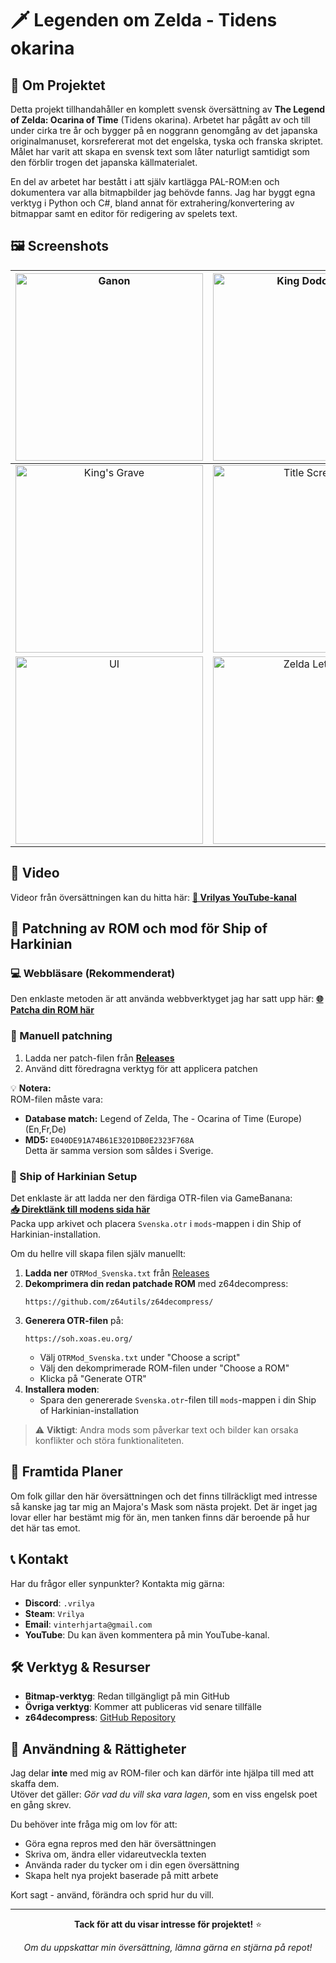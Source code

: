 # 🗡️ Legenden om Zelda - Tidens okarina

## 📖 Om Projektet

Detta projekt tillhandahåller en komplett svensk översättning av **The Legend of Zelda: Ocarina of Time** (Tidens okarina). Arbetet har pågått av och till under cirka tre år och bygger på en noggrann genomgång av det japanska originalmanuset, korsrefererat mot det engelska, tyska och franska skriptet. Målet har varit att skapa en svensk text som låter naturligt samtidigt som den förblir trogen det japanska källmaterialet.

En del av arbetet har bestått i att själv kartlägga PAL-ROM:en och dokumentera var alla bitmapbilder jag behövde fanns. Jag har byggt egna verktyg i Python och C#, bland annat för extrahering/konvertering av bitmappar samt en editor för redigering av spelets text.

## 🖼️ Screenshots

<div align="center">

| <img src="https://vrilya.github.io/ocarinaswe/images/ganon.png" width="300" alt="Ganon"> | <img src="https://vrilya.github.io/ocarinaswe/images/kingdodongo.png" width="300" alt="King Dodongo"> |
|:---:|:---:|
| <img src="https://vrilya.github.io/ocarinaswe/images/kingsgrave.png" width="300" alt="King's Grave"> | <img src="https://vrilya.github.io/ocarinaswe/images/title.png" width="300" alt="Title Screen"> |
| <img src="https://vrilya.github.io/ocarinaswe/images/ui.png" width="300" alt="UI"> | <img src="https://vrilya.github.io/ocarinaswe/images/zeldaletter.png" width="300" alt="Zelda Letter"> |

</div>

## 🎥 Video

Videor från översättningen kan du hitta här:
**[🔗 Vrilyas YouTube-kanal](https://www.youtube.com/@brinkofdeath)**

## 🚀 Patchning av ROM och mod för Ship of Harkinian

### 💻 Webbläsare (Rekommenderat)
Den enklaste metoden är att använda webbverktyget jag har satt upp här:
**[🌐 Patcha din ROM här](https://vrilya.github.io/ocarinaswe/)**

### 📁 Manuell patchning
1. Ladda ner patch-filen från **[Releases](https://github.com/Vrilya/ocarinaswe/releases)**
2. Använd ditt föredragna verktyg för att applicera patchen

💡 **Notera:**  
ROM-filen måste vara:  
- **Database match:** Legend of Zelda, The - Ocarina of Time (Europe) (En,Fr,De)  
- **MD5:** `E040DE91A74B61E3201DB0E2323F768A`  
Detta är samma version som såldes i Sverige.

### 🚢 Ship of Harkinian Setup

Det enklaste är att ladda ner den färdiga OTR-filen via GameBanana:  
**[📥 Direktlänk till modens sida här](https://gamebanana.com/mods/613613)**  
Packa upp arkivet och placera `Svenska.otr` i `mods`-mappen i din Ship of Harkinian-installation.  

Om du hellre vill skapa filen själv manuellt:  

1. **Ladda ner** `OTRMod_Svenska.txt` från [Releases](https://github.com/Vrilya/ocarinaswe/releases)  
2. **Dekomprimera din redan patchade ROM** med z64decompress:  
   ```
   https://github.com/z64utils/z64decompress/
   ```
3. **Generera OTR-filen** på:  
   ```
   https://soh.xoas.eu.org/
   ```
   - Välj `OTRMod_Svenska.txt` under "Choose a script"  
   - Välj den dekomprimerade ROM-filen under "Choose a ROM"  
   - Klicka på "Generate OTR"
4. **Installera moden**:  
   - Spara den genererade `Svenska.otr`-filen till `mods`-mappen i din Ship of Harkinian-installation  

> ⚠️ **Viktigt**: Andra mods som påverkar text och bilder kan orsaka konflikter och störa funktionaliteten.

## 🔮 Framtida Planer

Om folk gillar den här översättningen och det finns tillräckligt med intresse så kanske jag tar mig an Majora's Mask som nästa projekt. Det är inget jag lovar eller har bestämt mig för än, men tanken finns där beroende på hur det här tas emot.

## 📞 Kontakt

Har du frågor eller synpunkter? Kontakta mig gärna:

- **Discord**: `.vrilya`
- **Steam**: `Vrilya`
- **Email**: `vinterhjarta@gmail.com`
- **YouTube**: Du kan även kommentera på min YouTube-kanal.

## 🛠️ Verktyg & Resurser

- **Bitmap-verktyg**: Redan tillgängligt på min GitHub
- **Övriga verktyg**: Kommer att publiceras vid senare tillfälle
- **z64decompress**: [GitHub Repository](https://github.com/z64utils/z64decompress/)

## 📜 Användning & Rättigheter

Jag delar **inte** med mig av ROM-filer och kan därför inte hjälpa till med att skaffa dem.  
Utöver det gäller: *Gör vad du vill ska vara lagen*, som en viss engelsk poet en gång skrev.

Du behöver inte fråga mig om lov för att:  
- Göra egna repros med den här översättningen  
- Skriva om, ändra eller vidareutveckla texten  
- Använda rader du tycker om i din egen översättning  
- Skapa helt nya projekt baserade på mitt arbete  

Kort sagt - använd, förändra och sprid hur du vill.

---

<div align="center">

**Tack för att du visar intresse för projektet!** ⭐

*Om du uppskattar min översättning, lämna gärna en stjärna på repot!*

</div>
